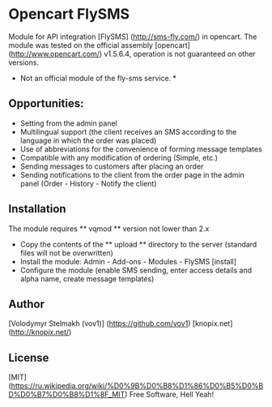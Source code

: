 # Opencart FlySMS
Module for API integration [FlySMS] (http://sms-fly.com/) in opencart.
The module was tested on the official assembly [opencart] (http://www.opencart.com/) v1.5.6.4, operation is not guaranteed on other versions.
* Not an official module of the fly-sms service. *

## Opportunities:
- Setting from the admin panel
- Multilingual support (the client receives an SMS according to the language in which the order was placed)
- Use of abbreviations for the convenience of forming message templates
- Compatible with any modification of ordering (Simple, etc.)
- Sending messages to customers after placing an order
- Sending notifications to the client from the order page in the admin panel (Order - History - Notify the client)

## Installation
The module requires ** vqmod ** version not lower than 2.x
- Copy the contents of the ** upload ** directory to the server (standard files will not be overwritten)
- Install the module: Admin - Add-ons - Modules - FlySMS [install]
- Configure the module (enable SMS sending, enter access details and alpha name, create message templates)

## Author
[Volodymyr Stelmakh (vov1)] (https://github.com/vov1)
[knopix.net] (http://knopix.net/)

## License
[MIT] (https://ru.wikipedia.org/wiki/%D0%9B%D0%B8%D1%86%D0%B5%D0%BD%D0%B7%D0%B8%D1%8F_MIT)
Free Software, Hell Yeah! 
